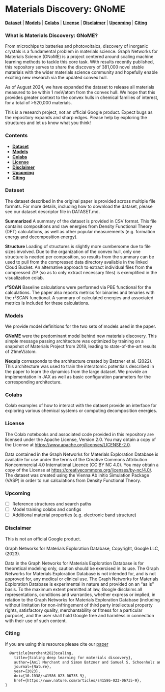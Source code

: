 # Materials Discovery: GNoME

[**Dataset**](#dataset)
| [**Models**](#models)
| [**Colabs**](#colabs)
| [**License**](#license)
| [**Disclaimer**](#disclaimer)
| [**Upcoming**](#upcoming)
| [**Citing**](#citing)

### What is Materials Discovery: GNoME?

From microchips to batteries and photovoltaics, discovery of inorganic crystals
is a fundamental problem in materials science. Graph Networks for Materials
Science (GNoME) is a project centered around scaling machine learning methods
to tackle this core task. With results recently published, this repository
serves to share the discovery of 381,000 novel stable materials with the wider
materials science community and hopefully enable exciting new research via the
updated convex hull.

As of August 2024, we have expanded the dataset to release all materials
measured to be within 1 meV/atom from the convex hull. We hope that this
provides greater context to the convex hulls in chemical families of interest,
for a total of >520,000 materials.

This is a research project, not an official Google product. Expect bugs as the
repository expands and sharp edges. Please help by exploring the structures
and let us know what you think!

### Contents
* [**Dataset**](#dataset)
* [**Models**](#models)
* [**Colabs**](#colabs)
* [**License**](#license)
* [**Disclaimer**](#disclaimer)
* [**Upcoming**](#upcoming)
* [**Citing**](#citing)

### Dataset

The dataset described in the original paper is provided across multiple file
formats. For more details, including how to download the dataset, please see
our dataset descriptor file in DATASET.md.

**Summarized** A summary of the dataset is provided in CSV format. This file
contains compositions and raw energies from Density Functional Theory (DFT)
calculations, as well as other popular measurements (e.g. formation energy and
decomposition energy).

**Structure** Loading of structures is slightly more cumbersome due to file
sizes involved. Due to the organization of the convex hull, only one structure
is needed per composition, so results from the summary can be used to pull
from the compressed data directory available in the linked Cloud Bucket. An
alternative approach to extract individual files from the compressed ZIP
(so as to only extract necessary files) is exemplified in the visualization
colab.

**r²SCAN** Baseline calculations were performed via PBE functional for the
calculations. The paper also reports metrics for binaries and tenaries with
the r²SCAN functional. A summary of calculated energies and associated
metrics is included for these calculations.

### Models

We provide model definitions for the two sets of models used in the paper.

**GNoME** were the predominant model behind new materials
discovery. This simple message passing architecture was optimized by training
on a snapshot of Materials Project from 2018, leading to state-of-the-art results
of 21meV/atom.

**Nequip** corresponds to the architecture created by Batzner et al. (2022).
This architecture was used to train the interatomic potentials described in the
paper to learn the dynamics from the large dataset. We provide an implementation
in JAX as well as basic configuration parameters for the corresponding
architecture.

### Colabs

Colab examples of how to interact with the dataset provide an interface for
exploring various chemical systems or computing decomposition energies.

### License

The Colab notebooks and associated code provided in this repository are licensed
under the Apache License, Version 2.0. You may obtain a copy of the License at
https://www.apache.org/licenses/LICENSE-2.0.

Data contained in the Graph Networks for Materials Exploration Database is available for use under the terms of the Creative Commons Attribution Noncommercial 4.0 International Licence (CC BY NC 4.0).  You may obtain a copy of the License at
https://creativecommons.org/licenses/by-nc/4.0/. The dataset was created using
the Vienna Ab initio Simulation Package (VASP) in order to run calculations
from Density Functional Theory.

### Upcoming

- [ ] Reference structures and search paths
- [ ] Model training colabs and configs
- [ ] Additional material properties (e.g. electronic band structure)

### Disclaimer

This is not an official Google product.

Graph Networks for Materials Exploration Database, Copyright, Google LLC, (2023).

Data in the Graph Networks for Materials Exploration Database is for theoretical modeling only, caution should be exercised in its use. The Graph Networks for Materials Exploration Database is not  intended for, and is not approved for, any medical or clinical use.  The Graph Networks for Materials Exploration Database is experimental in nature and provided on an “as is” basis. To the maximum extent permitted at law, Google disclaims all representations, conditions and warranties, whether express or implied, in relation to the Graph Networks for Materials Exploration Database (including without limitation for non-infringement of third party intellectual property rights, satisfactory quality, merchantability or fitness for a particular purpose), and the user shall hold Google free and harmless in connection with their use of such content.

### Citing

If you are using this resource please cite our
[paper](https://www.nature.com/articles/s41586-023-06735-9)

```latex
  @article{merchant2023scaling,
    title={Scaling deep learning for materials discovery},
    author={Amil Merchant and Simon Batzner and Samuel S. Schoenholz and Muratahan Aykol and Gowoon Cheon and Ekin Dogus Cubuk},
    journal={Nature},
    year={2023},
    doi={10.1038/s41586-023-06735-9},
    href={https://www.nature.com/articles/s41586-023-06735-9},
}
```
